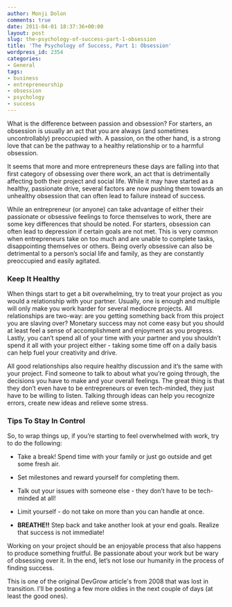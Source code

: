 ```yaml
---
author: Monji Dolon
comments: true
date: 2011-04-01 18:37:36+00:00
layout: post
slug: the-psychology-of-success-part-1-obsession
title: 'The Psychology of Success, Part 1: Obsession'
wordpress_id: 2354
categories:
- General
tags:
- business
- entrepreneurship
- obsession
- psychology
- success
---
```


What is the difference between passion and obsession? For starters, an obsession is usually an act that you are always (and sometimes uncontrollably) preoccupied with. A passion, on the other hand, is a strong love that can be the pathway to a healthy relationship or to a harmful obsession.

It seems that more and more entrepreneurs these days are falling into that first category of obsessing over there work, an act that is detrimentally affecting both their project and social life. While it may have started as a healthy, passionate drive, several factors are now pushing them towards an unhealthy obsession that can often lead to failure instead of success.

While an entrepreneur (or anyone) can take advantage of either their passionate or obsessive feelings to force themselves to work, there are some key differences that should be noted. For starters, obsession can often lead to depression if certain goals are not met. This is very common when entrepreneurs take on too much and are unable to complete tasks, disappointing themselves or others. Being overly obsessive can also be detrimental to a person’s social life and family, as they are constantly preoccupied and easily agitated.



### Keep It Healthy



When things start to get a bit overwhelming, try to treat your project as you would a relationship with your partner. Usually, one is enough and multiple will only make you work harder for several mediocre projects. All relationships are two-way: are you getting something back from this project you are slaving over? Monetary success may not come easy but you should at least feel a sense of accomplishment and enjoyment as you progress. Lastly, you can’t spend all of your time with your partner and you shouldn’t spend it all with your project either - taking some time off on a daily basis can help fuel your creativity and drive.

All good relationships also require healthy discussion and it’s the same with your project. Find someone to talk to about what you’re going through, the decisions you have to make and your overall feelings. The great thing is that they don’t even have to be entrepreneurs or even tech-minded, they just have to be willing to listen. Talking through ideas can help you recognize errors, create new ideas and relieve some stress.



### Tips To Stay In Control



So, to wrap things up, if you’re starting to feel overwhelmed with work, try to do the following:




  * Take a break! Spend time with your family or just go outside and get some fresh air.


  * Set milestones and reward yourself for completing them.


  * Talk out your issues with someone else - they don’t have to be tech-minded at all!


  * Limit yourself - do not take on more than you can handle at once.


  * **BREATHE!!** Step back and take another look at your end goals. Realize that success is not immediate!



Working on your project should be an enjoyable process that also happens to produce something fruitful.  Be passionate about your work but be wary of obsessing over it.  In the end, let’s not lose our humanity in the process of finding success.



This is one of the original DevGrow article's from 2008 that was lost in transition.  I'll be posting a few more oldies in the next couple of days (at least the good ones).
